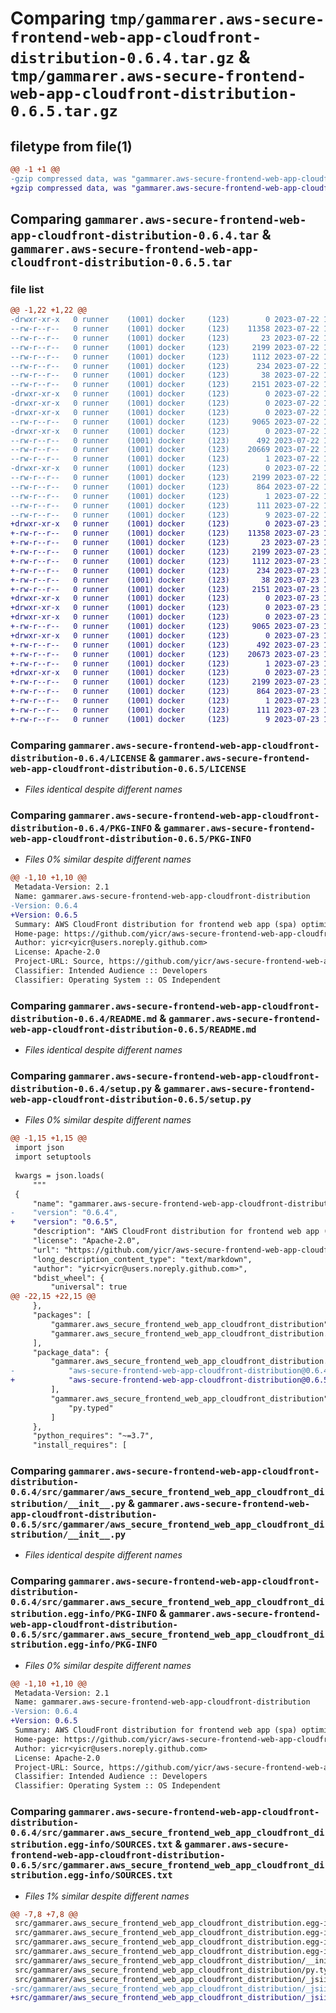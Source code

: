 # Comparing `tmp/gammarer.aws-secure-frontend-web-app-cloudfront-distribution-0.6.4.tar.gz` & `tmp/gammarer.aws-secure-frontend-web-app-cloudfront-distribution-0.6.5.tar.gz`

## filetype from file(1)

```diff
@@ -1 +1 @@
-gzip compressed data, was "gammarer.aws-secure-frontend-web-app-cloudfront-distribution-0.6.4.tar", last modified: Sat Jul 22 18:27:39 2023, max compression
+gzip compressed data, was "gammarer.aws-secure-frontend-web-app-cloudfront-distribution-0.6.5.tar", last modified: Sun Jul 23 18:27:31 2023, max compression
```

## Comparing `gammarer.aws-secure-frontend-web-app-cloudfront-distribution-0.6.4.tar` & `gammarer.aws-secure-frontend-web-app-cloudfront-distribution-0.6.5.tar`

### file list

```diff
@@ -1,22 +1,22 @@
-drwxr-xr-x   0 runner    (1001) docker     (123)        0 2023-07-22 18:27:39.350234 gammarer.aws-secure-frontend-web-app-cloudfront-distribution-0.6.4/
--rw-r--r--   0 runner    (1001) docker     (123)    11358 2023-07-22 18:27:25.000000 gammarer.aws-secure-frontend-web-app-cloudfront-distribution-0.6.4/LICENSE
--rw-r--r--   0 runner    (1001) docker     (123)       23 2023-07-22 18:27:25.000000 gammarer.aws-secure-frontend-web-app-cloudfront-distribution-0.6.4/MANIFEST.in
--rw-r--r--   0 runner    (1001) docker     (123)     2199 2023-07-22 18:27:39.350234 gammarer.aws-secure-frontend-web-app-cloudfront-distribution-0.6.4/PKG-INFO
--rw-r--r--   0 runner    (1001) docker     (123)     1112 2023-07-22 18:27:25.000000 gammarer.aws-secure-frontend-web-app-cloudfront-distribution-0.6.4/README.md
--rw-r--r--   0 runner    (1001) docker     (123)      234 2023-07-22 18:27:25.000000 gammarer.aws-secure-frontend-web-app-cloudfront-distribution-0.6.4/pyproject.toml
--rw-r--r--   0 runner    (1001) docker     (123)       38 2023-07-22 18:27:39.350234 gammarer.aws-secure-frontend-web-app-cloudfront-distribution-0.6.4/setup.cfg
--rw-r--r--   0 runner    (1001) docker     (123)     2151 2023-07-22 18:27:25.000000 gammarer.aws-secure-frontend-web-app-cloudfront-distribution-0.6.4/setup.py
-drwxr-xr-x   0 runner    (1001) docker     (123)        0 2023-07-22 18:27:39.346234 gammarer.aws-secure-frontend-web-app-cloudfront-distribution-0.6.4/src/
-drwxr-xr-x   0 runner    (1001) docker     (123)        0 2023-07-22 18:27:39.346234 gammarer.aws-secure-frontend-web-app-cloudfront-distribution-0.6.4/src/gammarer/
-drwxr-xr-x   0 runner    (1001) docker     (123)        0 2023-07-22 18:27:39.346234 gammarer.aws-secure-frontend-web-app-cloudfront-distribution-0.6.4/src/gammarer/aws_secure_frontend_web_app_cloudfront_distribution/
--rw-r--r--   0 runner    (1001) docker     (123)     9065 2023-07-22 18:27:25.000000 gammarer.aws-secure-frontend-web-app-cloudfront-distribution-0.6.4/src/gammarer/aws_secure_frontend_web_app_cloudfront_distribution/__init__.py
-drwxr-xr-x   0 runner    (1001) docker     (123)        0 2023-07-22 18:27:39.346234 gammarer.aws-secure-frontend-web-app-cloudfront-distribution-0.6.4/src/gammarer/aws_secure_frontend_web_app_cloudfront_distribution/_jsii/
--rw-r--r--   0 runner    (1001) docker     (123)      492 2023-07-22 18:27:25.000000 gammarer.aws-secure-frontend-web-app-cloudfront-distribution-0.6.4/src/gammarer/aws_secure_frontend_web_app_cloudfront_distribution/_jsii/__init__.py
--rw-r--r--   0 runner    (1001) docker     (123)    20669 2023-07-22 18:27:25.000000 gammarer.aws-secure-frontend-web-app-cloudfront-distribution-0.6.4/src/gammarer/aws_secure_frontend_web_app_cloudfront_distribution/_jsii/aws-secure-frontend-web-app-cloudfront-distribution@0.6.4.jsii.tgz
--rw-r--r--   0 runner    (1001) docker     (123)        1 2023-07-22 18:27:25.000000 gammarer.aws-secure-frontend-web-app-cloudfront-distribution-0.6.4/src/gammarer/aws_secure_frontend_web_app_cloudfront_distribution/py.typed
-drwxr-xr-x   0 runner    (1001) docker     (123)        0 2023-07-22 18:27:39.346234 gammarer.aws-secure-frontend-web-app-cloudfront-distribution-0.6.4/src/gammarer.aws_secure_frontend_web_app_cloudfront_distribution.egg-info/
--rw-r--r--   0 runner    (1001) docker     (123)     2199 2023-07-22 18:27:39.000000 gammarer.aws-secure-frontend-web-app-cloudfront-distribution-0.6.4/src/gammarer.aws_secure_frontend_web_app_cloudfront_distribution.egg-info/PKG-INFO
--rw-r--r--   0 runner    (1001) docker     (123)      864 2023-07-22 18:27:39.000000 gammarer.aws-secure-frontend-web-app-cloudfront-distribution-0.6.4/src/gammarer.aws_secure_frontend_web_app_cloudfront_distribution.egg-info/SOURCES.txt
--rw-r--r--   0 runner    (1001) docker     (123)        1 2023-07-22 18:27:39.000000 gammarer.aws-secure-frontend-web-app-cloudfront-distribution-0.6.4/src/gammarer.aws_secure_frontend_web_app_cloudfront_distribution.egg-info/dependency_links.txt
--rw-r--r--   0 runner    (1001) docker     (123)      111 2023-07-22 18:27:39.000000 gammarer.aws-secure-frontend-web-app-cloudfront-distribution-0.6.4/src/gammarer.aws_secure_frontend_web_app_cloudfront_distribution.egg-info/requires.txt
--rw-r--r--   0 runner    (1001) docker     (123)        9 2023-07-22 18:27:39.000000 gammarer.aws-secure-frontend-web-app-cloudfront-distribution-0.6.4/src/gammarer.aws_secure_frontend_web_app_cloudfront_distribution.egg-info/top_level.txt
+drwxr-xr-x   0 runner    (1001) docker     (123)        0 2023-07-23 18:27:31.528262 gammarer.aws-secure-frontend-web-app-cloudfront-distribution-0.6.5/
+-rw-r--r--   0 runner    (1001) docker     (123)    11358 2023-07-23 18:27:17.000000 gammarer.aws-secure-frontend-web-app-cloudfront-distribution-0.6.5/LICENSE
+-rw-r--r--   0 runner    (1001) docker     (123)       23 2023-07-23 18:27:17.000000 gammarer.aws-secure-frontend-web-app-cloudfront-distribution-0.6.5/MANIFEST.in
+-rw-r--r--   0 runner    (1001) docker     (123)     2199 2023-07-23 18:27:31.528262 gammarer.aws-secure-frontend-web-app-cloudfront-distribution-0.6.5/PKG-INFO
+-rw-r--r--   0 runner    (1001) docker     (123)     1112 2023-07-23 18:27:17.000000 gammarer.aws-secure-frontend-web-app-cloudfront-distribution-0.6.5/README.md
+-rw-r--r--   0 runner    (1001) docker     (123)      234 2023-07-23 18:27:17.000000 gammarer.aws-secure-frontend-web-app-cloudfront-distribution-0.6.5/pyproject.toml
+-rw-r--r--   0 runner    (1001) docker     (123)       38 2023-07-23 18:27:31.528262 gammarer.aws-secure-frontend-web-app-cloudfront-distribution-0.6.5/setup.cfg
+-rw-r--r--   0 runner    (1001) docker     (123)     2151 2023-07-23 18:27:17.000000 gammarer.aws-secure-frontend-web-app-cloudfront-distribution-0.6.5/setup.py
+drwxr-xr-x   0 runner    (1001) docker     (123)        0 2023-07-23 18:27:31.524262 gammarer.aws-secure-frontend-web-app-cloudfront-distribution-0.6.5/src/
+drwxr-xr-x   0 runner    (1001) docker     (123)        0 2023-07-23 18:27:31.524262 gammarer.aws-secure-frontend-web-app-cloudfront-distribution-0.6.5/src/gammarer/
+drwxr-xr-x   0 runner    (1001) docker     (123)        0 2023-07-23 18:27:31.524262 gammarer.aws-secure-frontend-web-app-cloudfront-distribution-0.6.5/src/gammarer/aws_secure_frontend_web_app_cloudfront_distribution/
+-rw-r--r--   0 runner    (1001) docker     (123)     9065 2023-07-23 18:27:17.000000 gammarer.aws-secure-frontend-web-app-cloudfront-distribution-0.6.5/src/gammarer/aws_secure_frontend_web_app_cloudfront_distribution/__init__.py
+drwxr-xr-x   0 runner    (1001) docker     (123)        0 2023-07-23 18:27:31.528262 gammarer.aws-secure-frontend-web-app-cloudfront-distribution-0.6.5/src/gammarer/aws_secure_frontend_web_app_cloudfront_distribution/_jsii/
+-rw-r--r--   0 runner    (1001) docker     (123)      492 2023-07-23 18:27:17.000000 gammarer.aws-secure-frontend-web-app-cloudfront-distribution-0.6.5/src/gammarer/aws_secure_frontend_web_app_cloudfront_distribution/_jsii/__init__.py
+-rw-r--r--   0 runner    (1001) docker     (123)    20673 2023-07-23 18:27:17.000000 gammarer.aws-secure-frontend-web-app-cloudfront-distribution-0.6.5/src/gammarer/aws_secure_frontend_web_app_cloudfront_distribution/_jsii/aws-secure-frontend-web-app-cloudfront-distribution@0.6.5.jsii.tgz
+-rw-r--r--   0 runner    (1001) docker     (123)        1 2023-07-23 18:27:17.000000 gammarer.aws-secure-frontend-web-app-cloudfront-distribution-0.6.5/src/gammarer/aws_secure_frontend_web_app_cloudfront_distribution/py.typed
+drwxr-xr-x   0 runner    (1001) docker     (123)        0 2023-07-23 18:27:31.524262 gammarer.aws-secure-frontend-web-app-cloudfront-distribution-0.6.5/src/gammarer.aws_secure_frontend_web_app_cloudfront_distribution.egg-info/
+-rw-r--r--   0 runner    (1001) docker     (123)     2199 2023-07-23 18:27:31.000000 gammarer.aws-secure-frontend-web-app-cloudfront-distribution-0.6.5/src/gammarer.aws_secure_frontend_web_app_cloudfront_distribution.egg-info/PKG-INFO
+-rw-r--r--   0 runner    (1001) docker     (123)      864 2023-07-23 18:27:31.000000 gammarer.aws-secure-frontend-web-app-cloudfront-distribution-0.6.5/src/gammarer.aws_secure_frontend_web_app_cloudfront_distribution.egg-info/SOURCES.txt
+-rw-r--r--   0 runner    (1001) docker     (123)        1 2023-07-23 18:27:31.000000 gammarer.aws-secure-frontend-web-app-cloudfront-distribution-0.6.5/src/gammarer.aws_secure_frontend_web_app_cloudfront_distribution.egg-info/dependency_links.txt
+-rw-r--r--   0 runner    (1001) docker     (123)      111 2023-07-23 18:27:31.000000 gammarer.aws-secure-frontend-web-app-cloudfront-distribution-0.6.5/src/gammarer.aws_secure_frontend_web_app_cloudfront_distribution.egg-info/requires.txt
+-rw-r--r--   0 runner    (1001) docker     (123)        9 2023-07-23 18:27:31.000000 gammarer.aws-secure-frontend-web-app-cloudfront-distribution-0.6.5/src/gammarer.aws_secure_frontend_web_app_cloudfront_distribution.egg-info/top_level.txt
```

### Comparing `gammarer.aws-secure-frontend-web-app-cloudfront-distribution-0.6.4/LICENSE` & `gammarer.aws-secure-frontend-web-app-cloudfront-distribution-0.6.5/LICENSE`

 * *Files identical despite different names*

### Comparing `gammarer.aws-secure-frontend-web-app-cloudfront-distribution-0.6.4/PKG-INFO` & `gammarer.aws-secure-frontend-web-app-cloudfront-distribution-0.6.5/PKG-INFO`

 * *Files 0% similar despite different names*

```diff
@@ -1,10 +1,10 @@
 Metadata-Version: 2.1
 Name: gammarer.aws-secure-frontend-web-app-cloudfront-distribution
-Version: 0.6.4
+Version: 0.6.5
 Summary: AWS CloudFront distribution for frontend web app (spa) optimized.
 Home-page: https://github.com/yicr/aws-secure-frontend-web-app-cloudfront-distribution.git
 Author: yicr<yicr@users.noreply.github.com>
 License: Apache-2.0
 Project-URL: Source, https://github.com/yicr/aws-secure-frontend-web-app-cloudfront-distribution.git
 Classifier: Intended Audience :: Developers
 Classifier: Operating System :: OS Independent
```

### Comparing `gammarer.aws-secure-frontend-web-app-cloudfront-distribution-0.6.4/README.md` & `gammarer.aws-secure-frontend-web-app-cloudfront-distribution-0.6.5/README.md`

 * *Files identical despite different names*

### Comparing `gammarer.aws-secure-frontend-web-app-cloudfront-distribution-0.6.4/setup.py` & `gammarer.aws-secure-frontend-web-app-cloudfront-distribution-0.6.5/setup.py`

 * *Files 0% similar despite different names*

```diff
@@ -1,15 +1,15 @@
 import json
 import setuptools
 
 kwargs = json.loads(
     """
 {
     "name": "gammarer.aws-secure-frontend-web-app-cloudfront-distribution",
-    "version": "0.6.4",
+    "version": "0.6.5",
     "description": "AWS CloudFront distribution for frontend web app (spa) optimized.",
     "license": "Apache-2.0",
     "url": "https://github.com/yicr/aws-secure-frontend-web-app-cloudfront-distribution.git",
     "long_description_content_type": "text/markdown",
     "author": "yicr<yicr@users.noreply.github.com>",
     "bdist_wheel": {
         "universal": true
@@ -22,15 +22,15 @@
     },
     "packages": [
         "gammarer.aws_secure_frontend_web_app_cloudfront_distribution",
         "gammarer.aws_secure_frontend_web_app_cloudfront_distribution._jsii"
     ],
     "package_data": {
         "gammarer.aws_secure_frontend_web_app_cloudfront_distribution._jsii": [
-            "aws-secure-frontend-web-app-cloudfront-distribution@0.6.4.jsii.tgz"
+            "aws-secure-frontend-web-app-cloudfront-distribution@0.6.5.jsii.tgz"
         ],
         "gammarer.aws_secure_frontend_web_app_cloudfront_distribution": [
             "py.typed"
         ]
     },
     "python_requires": "~=3.7",
     "install_requires": [
```

### Comparing `gammarer.aws-secure-frontend-web-app-cloudfront-distribution-0.6.4/src/gammarer/aws_secure_frontend_web_app_cloudfront_distribution/__init__.py` & `gammarer.aws-secure-frontend-web-app-cloudfront-distribution-0.6.5/src/gammarer/aws_secure_frontend_web_app_cloudfront_distribution/__init__.py`

 * *Files identical despite different names*

### Comparing `gammarer.aws-secure-frontend-web-app-cloudfront-distribution-0.6.4/src/gammarer.aws_secure_frontend_web_app_cloudfront_distribution.egg-info/PKG-INFO` & `gammarer.aws-secure-frontend-web-app-cloudfront-distribution-0.6.5/src/gammarer.aws_secure_frontend_web_app_cloudfront_distribution.egg-info/PKG-INFO`

 * *Files 0% similar despite different names*

```diff
@@ -1,10 +1,10 @@
 Metadata-Version: 2.1
 Name: gammarer.aws-secure-frontend-web-app-cloudfront-distribution
-Version: 0.6.4
+Version: 0.6.5
 Summary: AWS CloudFront distribution for frontend web app (spa) optimized.
 Home-page: https://github.com/yicr/aws-secure-frontend-web-app-cloudfront-distribution.git
 Author: yicr<yicr@users.noreply.github.com>
 License: Apache-2.0
 Project-URL: Source, https://github.com/yicr/aws-secure-frontend-web-app-cloudfront-distribution.git
 Classifier: Intended Audience :: Developers
 Classifier: Operating System :: OS Independent
```

### Comparing `gammarer.aws-secure-frontend-web-app-cloudfront-distribution-0.6.4/src/gammarer.aws_secure_frontend_web_app_cloudfront_distribution.egg-info/SOURCES.txt` & `gammarer.aws-secure-frontend-web-app-cloudfront-distribution-0.6.5/src/gammarer.aws_secure_frontend_web_app_cloudfront_distribution.egg-info/SOURCES.txt`

 * *Files 1% similar despite different names*

```diff
@@ -7,8 +7,8 @@
 src/gammarer.aws_secure_frontend_web_app_cloudfront_distribution.egg-info/SOURCES.txt
 src/gammarer.aws_secure_frontend_web_app_cloudfront_distribution.egg-info/dependency_links.txt
 src/gammarer.aws_secure_frontend_web_app_cloudfront_distribution.egg-info/requires.txt
 src/gammarer.aws_secure_frontend_web_app_cloudfront_distribution.egg-info/top_level.txt
 src/gammarer/aws_secure_frontend_web_app_cloudfront_distribution/__init__.py
 src/gammarer/aws_secure_frontend_web_app_cloudfront_distribution/py.typed
 src/gammarer/aws_secure_frontend_web_app_cloudfront_distribution/_jsii/__init__.py
-src/gammarer/aws_secure_frontend_web_app_cloudfront_distribution/_jsii/aws-secure-frontend-web-app-cloudfront-distribution@0.6.4.jsii.tgz
+src/gammarer/aws_secure_frontend_web_app_cloudfront_distribution/_jsii/aws-secure-frontend-web-app-cloudfront-distribution@0.6.5.jsii.tgz
```

